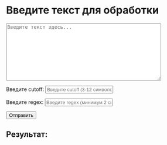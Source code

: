 <html lang="ru">
<head>
    <meta charset="UTF-8">
    <meta name="viewport" content="width=device-width, initial-scale=1.0">
    <title>Текстовый процессор</title>
</head>
<body>
<h1>Введите текст для обработки</h1>
<textarea id="textInput" rows="10" cols="50" placeholder="Введите текст здесь..."></textarea>
<br>

<label for="cutoffInput">Введите cutoff:</label>
<input type="text" id="cutoffInput" placeholder="Введите cutoff (3-12 символов)" required>
<br>

<label for="regexInput">Введите regex:</label>
<input type="text" id="regexInput" placeholder="Введите regex (минимум 2 символа)">
<br>

<button id="submitButton">Отправить</button>

<h2>Результат:</h2>
<pre id="resultOutput"></pre>

<script>
    document.getElementById('submitButton').addEventListener('click', function() {
        const text = document.getElementById('textInput').value;
        const cutoff = document.getElementById('cutoffInput').value;
        const regex = document.getElementById('regexInput').value;

        fetch('http://localhost:8080/api/process-text', {
            method: 'POST',
            headers: {
                'Content-Type': 'application/json'
            },
            body: JSON.stringify({ text: text, cutoff: cutoff, regex: regex })
        })
        .then(response => {
            if (!response.ok) {
                throw new Error('Сетевая ошибка');
            }
            return response.json();
        })
        .then(data => {
            // Обработка результата
            const formattedText = data.text.join('\n');
            document.getElementById('resultOutput').textContent = formattedText;
        })
        .catch(error => {
            console.error('Ошибка:', error);
            document.getElementById('resultOutput').textContent = 'Произошла ошибка при обработке.';
        });
    });
</script>
</body>
</html>
